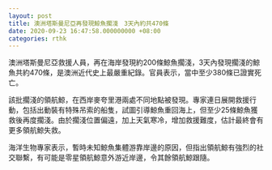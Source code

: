 ```yaml
---
layout: post
title: 澳洲塔斯曼尼亞再發現鯨魚擱淺　3天內約共470條
date: 2020-09-23 16:47:58.000000000 +08:00
categories: rthk
---
```


澳洲塔斯曼尼亞救援人員，再在海岸發現約200條鯨魚擱淺，3天內發現擱淺的鯨魚共約470條，是澳洲近代史上最嚴重紀錄。官員表示，當中至少380條已證實死亡。

該批擱淺的領航鯨，在西岸麥夸里港兩處不同地點被發現。專家連日展開救援行動，包括出動裝有特殊吊索的船隻，試圖引導鯨魚重回海上，但至少25條鯨魚獲救後再度擱淺。由於擱淺位置偏遠，加上天氣寒冷，增加救援難度，估計最終會有更多領航鯨失救。

海洋生物專家表示，暫時未知鯨魚集體游靠岸邊的原因，但指出領航鯨有強烈的社交聯繫，有可能是零星領航鯨意外游近岸邊，令其餘領航鯨跟隨。
